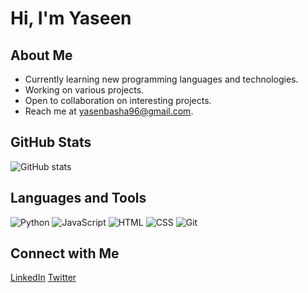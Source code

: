 # Hi, I'm Yaseen

## About Me
- Currently learning new programming languages and technologies.
- Working on various projects.
- Open to collaboration on interesting projects.
- Reach me at yasenbasha96@gmail.com.

## GitHub Stats
![GitHub stats](https://github-readme-stats.vercel.app/api?username=YaseenBashaT&show_icons=true)

## Languages and Tools
![Python](https://img.shields.io/badge/-Python-000?&logo=Python)
![JavaScript](https://img.shields.io/badge/-JavaScript-000?&logo=JavaScript)
![HTML](https://img.shields.io/badge/-HTML-000?&logo=HTML5)
![CSS](https://img.shields.io/badge/-CSS-000?&logo=CSS3)
![Git](https://img.shields.io/badge/-Git-000?&logo=Git)

## Connect with Me
[LinkedIn](https://www.linkedin.com/in/your-linkedin-username)
[Twitter](https://twitter.com/your-twitter-username)
